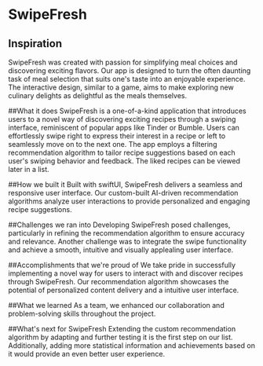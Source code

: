 # SwipeFresh

## Inspiration
SwipeFresh was created with passion for simplifying meal choices and discovering exciting flavors. Our app is designed to turn the often daunting task of meal selection that suits one's taste into an enjoyable experience. The interactive design, similar to a game, aims to make exploring new culinary delights as delightful as the meals themselves.

##What it does
SwipeFresh is a one-of-a-kind application that introduces users to a novel way of discovering exciting recipes through a swiping interface, reminiscent of popular apps like Tinder or Bumble. Users can effortlessly swipe right to express their interest in a recipe or left to seamlessly move on to the next one. The app employs a filtering recommendation algorithm to tailor recipe suggestions based on each user's swiping behavior and feedback. The liked recipes can be viewed later in a list.

##How we built it
Built with swiftUI, SwipeFresh delivers a seamless and responsive user interface. Our custom-built AI-driven recommendation algorithms analyze user interactions to provide personalized and engaging recipe suggestions.

##Challenges we ran into
Developing SwipeFresh posed challenges, particularly in refining the recommendation algorithm to ensure accuracy and relevance. Another challenge was to integrate the swipe functionality and achieve a smooth, intuitive and visually applealing user interface.

##Accomplishments that we're proud of
We take pride in successfully implementing a novel way for users to interact with and discover recipes through SwipeFresh. Our recommendation algorithm showcases the potential of personalized content delivery and a intuitive user interface.

##What we learned
As a team, we enhanced our collaboration and problem-solving skills throughout the project.

##What's next for SwipeFresh
Extending the custom recommendation algorithm by adapting and further testing it is the first step on our list. Additionally, adding more statistical information and achievements based on it would provide an even better user experience.
